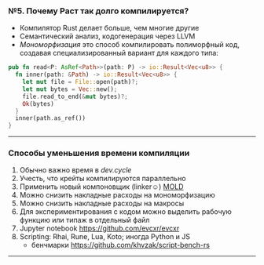 ### №5. Почему Раст так долго компилируется?

- Компилятор Rust делает больше, чем многие другие
- Семантический анализ, кодогенерация через LLVM
- _Мономорфизация_ это способ компилировать полиморфный код, создавая специализированный вариант для каждого типа:

```rust
pub fn read<P: AsRef<Path>>(path: P) -> io::Result<Vec<u8>> {
  fn inner(path: &Path) -> io::Result<Vec<u8>> {
    let mut file = File::open(path)?;
    let mut bytes = Vec::new();
    file.read_to_end(&mut bytes)?;
    Ok(bytes)
  }
  inner(path.as_ref())
}
```

---------------------------------------------------------------------------------------------------



### Способы уменьшения времени компиляции

1. Обычно важно время в _dev.cycle_
2. Учесть, что крейты компилируются параллельно
3. Применить новый компоновщик (linker☺️) [MOLD](https://github.com/rui314/mold)
4. Можно снизить накладные расходы на мономорфизацию
5. Можно снизить накладные расходы на макросы
6. Для экспериментирования с кодом можно выделить рабочую функцию или типаж в отдельный файл
7. Jupyter notebook https://github.com/evcxr/evcxr
8. Scripting: Rhai, Rune, Lua, Koto; иногда Python и JS
    - бенчмарки https://github.com/khvzak/script-bench-rs

---------------------------------------------------------------------------------------------------

